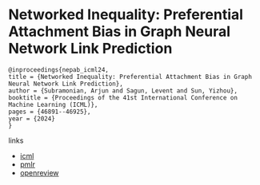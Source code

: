 # Networked Inequality: Preferential Attachment Bias in Graph Neural Network Link Prediction

```
@inproceedings{nepab_icml24,
title = {Networked Inequality: Preferential Attachment Bias in Graph Neural Network Link Prediction},
author = {Subramonian, Arjun and Sagun, Levent and Sun, Yizhou},
booktitle = {Proceedings of the 41st International Conference on Machine Learning (ICML)},
pages = {46891--46925},
year = {2024}
}
```

links
- [icml](https://icml.cc/Conferences/2024/Schedule?showEvent=34492)
- [pmlr](https://proceedings.mlr.press/v235/subramonian24a.html)
- [openreview](https://openreview.net/forum?id=GhPFmTJNfj)
